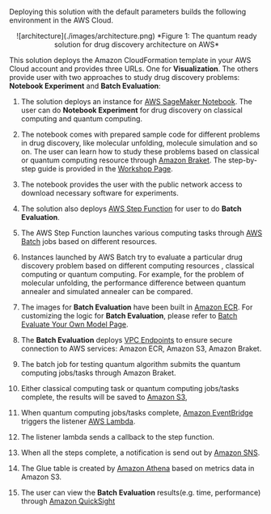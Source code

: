 Deploying this solution with the default parameters builds the following environment in the AWS Cloud.

<center>
![architecture](./images/architecture.png)
*Figure 1: The quantum ready solution for drug discovery architecture on AWS*
</center>

This solution deploys the Amazon CloudFormation template in your 
AWS Cloud account and provides three URLs. One for **Visualization**.
The others provide user with two approaches to study drug discovery 
problems: **Notebook Experiment** and **Batch Evaluation**:

1. The solution deploys an instance for 
[AWS SageMaker Notebook](https://docs.aws.amazon.com/sagemaker/latest/dg/nbi.html). 
The user can do **Notebook Experiment** for drug discovery on classical computing and 
quantum computing.

2. The notebook comes with prepared sample code for different problems 
in drug discovery, like molecular unfolding, molecule simulation and so on. 
The user can learn how to study these problems based on classical 
or quantum computing resource through 
[Amazon Braket](https://aws.amazon.com/braket/). The step-by-step guide is 
provided in the [Workshop Page](workshop/background.md).

3. The notebook provides the user with the public network access to download 
necessary software for experiments.


4. The solution also deploys 
[AWS Step Function](https://aws.amazon.com/step-functions/) for user to do 
**Batch Evaluation**. 

5. The AWS Step Function launches various computing tasks through 
    [AWS Batch](https://aws.amazon.com/batch/) jobs based on different resources.

6. Instances launched by AWS Batch try to evaluate a particular 
drug discovery problem based 
on different computing resources , classical computing or quantum computing. 
For example, for the problem of molecular unfolding, the performance difference 
between quantum annealer and simulated annealer can be compared. 

7. The images for **Batch Evaluation** have been built in 
[Amazon ECR](https://aws.amazon.com/ecr/). For customizing
the logic for **Batch Evaluation**, please refer to 
[Batch Evaluate Your Own Model Page](workshop/a-molecular-unfolding/evaluate-your-own-model.md).

8. The **Batch Evaluation** deploys [VPC Endpoints](https://docs.aws.amazon.com/vpc/latest/privatelink/vpc-endpoints.html) to ensure secure connection to AWS 
services:
Amazon ECR, Amazon S3, Amazon Braket.

9. The batch job for testing quantum algorithm submits the quantum computing 
jobs/tasks through Amazon Braket.

10. Either classical computing task or quantum computing jobs/tasks complete, 
the results will be saved to 
[Amazon S3](https://aws.amazon.com/s3/),

11. When quantum computing jobs/tasks complete, 
[Amazon EventBridge](https://aws.amazon.com/eventbridge/) triggers
the listener [AWS Lambda](https://aws.amazon.com/lambda/).

12. The listener lambda sends a callback to the step function.

13. When all the steps complete, a notification is send out by 
[Amazon SNS](https://aws.amazon.com/sns/).

14. The Glue table is created by [Amazon Athena](https://aws.amazon.com/athena) 
based on metrics data in 
Amazon S3.

15. The user can view the **Batch Evaluation** results(e.g. time, performance) 
through [Amazon QuickSight](https://aws.amazon.com/quicksight/)